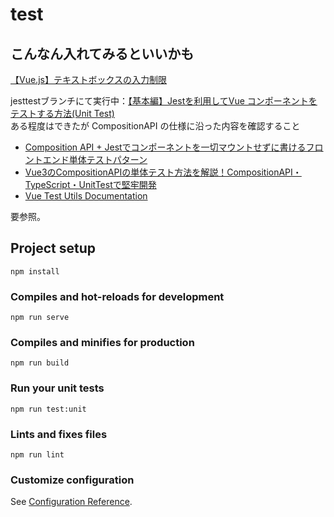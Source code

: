 # test

## こんなん入れてみるといいかも

[【Vue.js】テキストボックスの入力制限](https://qiita.com/s_ryota/items/050213a5211e206d7e24)

jesttestブランチにて実行中：[【基本編】Jestを利用してVue コンポーネントをテストする方法(Unit Test)](https://reffect.co.jp/vue/vue-jest-test/)  
ある程度はできたが CompositionAPI の仕様に沿った内容を確認すること

- [Composition API + Jestでコンポーネントを一切マウントせずに書けるフロントエンド単体テストパターン](https://tech.andpad.co.jp/entry/2021/08/20/110000)
- [Vue3のCompositionAPIの単体テスト方法を解説！CompositionAPI・TypeScript・UnitTestで堅牢開発](https://www.ragate.co.jp/blog/articles/10998)
- [Vue Test Utils Documentation](https://test-utils.vuejs.org/)

要参照。


## Project setup
```
npm install
```

### Compiles and hot-reloads for development
```
npm run serve
```

### Compiles and minifies for production
```
npm run build
```

### Run your unit tests
```
npm run test:unit
```

### Lints and fixes files
```
npm run lint
```

### Customize configuration
See [Configuration Reference](https://cli.vuejs.org/config/).
